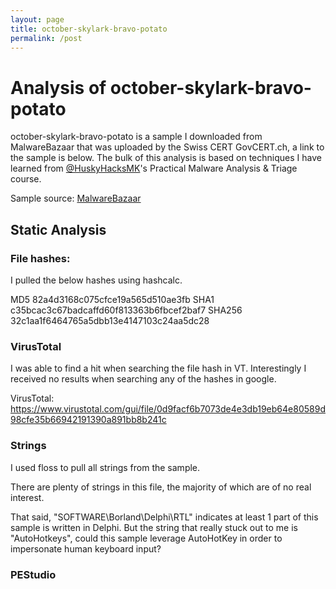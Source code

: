 ```yaml
---
layout: page
title: october-skylark-bravo-potato
permalink: /post
---
```


# Analysis of october-skylark-bravo-potato

october-skylark-bravo-potato is a sample I downloaded from MalwareBazaar that was uploaded by the Swiss CERT GovCERT.ch, a link to the sample is below. The bulk of this analysis is based on techniques I have learned from [@HuskyHacksMK](https://twitter.com/HuskyHacksMK)'s Practical Malware Analysis & Triage course.

Sample source: [MalwareBazaar](https://bazaar.abuse.ch/sample/0d9facf6b7073de4e3db19eb64e80589d98cfe35b66942191390a891bb8b241c)

## Static Analysis

### File hashes:
I pulled the below hashes using hashcalc.

MD5		82a4d3168c075cfce19a565d510ae3fb
SHA1	c35bcac3c67badcaffd60f813363b6fbcef2baf7
SHA256	32c1aa1f6464765a5dbb13e4147103c24aa5dc28

### VirusTotal
I was able to find a hit when searching the file hash in VT. Interestingly I received no results when searching any of the hashes in google.

VirusTotal: https://www.virustotal.com/gui/file/0d9facf6b7073de4e3db19eb64e80589d98cfe35b66942191390a891bb8b241c

### Strings
I used floss to pull all strings from the sample.

There are plenty of strings in this file, the majority of which are of no real interest.

That said, "SOFTWARE\Borland\Delphi\RTL" indicates at least 1 part of this sample is written in Delphi. But the string that really stuck out to me is "AutoHotkeys", could this sample leverage AutoHotKey in order to impersonate human keyboard input?  

### PEStudio
